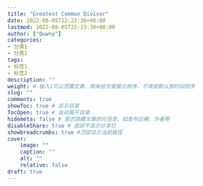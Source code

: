 ```yaml
---
title: "Greatest Common Divisor"
date: 2022-08-05T22:23:30+08:00
lastmod: 2022-08-05T22:23:30+08:00
author: ["Quwny"]
categories: 
- 分类1
- 分类2
tags: 
- 标签1
- 标签2
description: ""
weight: # 输入1可以顶置文章，用来给文章展示排序，不填就默认按时间排序
slug: ""
comments: true
showToc: true # 显示目录
TocOpen: true # 自动展开目录
hidemeta: false # 是否隐藏文章的元信息，如发布日期、作者等
disableShare: true # 底部不显示分享栏
showbreadcrumbs: true #顶部显示当前路径
cover:
    image: ""
    caption: ""
    alt: ""
    relative: false
draft: true
---
```



